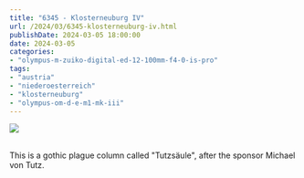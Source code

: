 ```yaml
---
title: "6345 - Klosterneuburg IV"
url: /2024/03/6345-klosterneuburg-iv.html
publishDate: 2024-03-05 18:00:00
date: 2024-03-05
categories:
- "olympus-m-zuiko-digital-ed-12-100mm-f4-0-is-pro"
tags:
- "austria"
- "niederoesterreich"
- "klosterneuburg"
- "olympus-om-d-e-m1-mk-iii"
---
```

<div class="container">
<div class="center"><a target="_blank" href="https://d25zfm9zpd7gm5.cloudfront.net/1200x1200/2020/20200806_131240_lr.jpg"><img class="webfeedsFeaturedVisual" src="https://d25zfm9zpd7gm5.cloudfront.net/0600x0600/2020/20200806_131240_lr.jpg" /></a></div>
</div>
<br />

This is a gothic plague column called "Tutzsäule", after the
sponsor Michael von Tutz.
